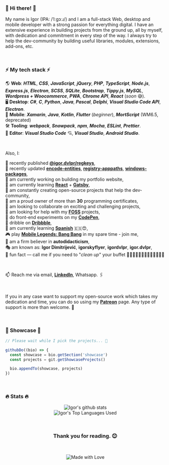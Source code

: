 ### 👋 Hi there! 👋

My name is Igor (IPA: /ˈIːɡɔːɹ/) and I am a full-stack Web, desktop and mobile developer with a strong passion for everything digital.
I have an extensive experience in building projects from the ground up, all by myself, with dedication and commitment in every step of the way.
I always try to help the dev-community by building useful libraries, modules, extensions, add-ons, etc.

<br>

### ⚡ My tech stack ⚡
🌎 **Web**: _**HTML**_, _**CSS**_, _**JavaScript**_, _**jQuery**_, _**PHP**_, _**TypeScript**_, _**Node.js**_, _**Express.js**_, _**Electron**_, _**SCSS**_, _**SQLite**_, _**Bootstrap**_, _**Tippy.js**_, _**MySQL**_, _**Wordpress + Woocommerce**_, _**PWA**_, _**Chrome API**_, _**React**_ (*soon* 😅). <br>
🖥️ **Desktop**: _**C#**_, _**C**_, _**Python**_, _**Java**_, _**Pascal**_, _**Delphi**_, _**Visual Studio Code API**_, _**Electron**_. <br>
📱 **Mobile**: _**Xamarin**_, _**Java**_, _**Kotlin**_, _**Flutter**_ (*beginner*), _**MortScript**_ (WM6.5, deprecated) <br>
🛠️ **Tooling**: _**webpack**_, _**Snowpack**_, _**npm**_, _**Mocha**_, _**ESLint**_, _**Prettier**_. <br>
🥊 **Editor**: _**Visual Studio Code**_ 💘, _**Visual Studio**_, _**Android Studio**_.

<br>

Also, I:

📢 recently published **[@igor.dvlpr/regkeys](https://www.npmjs.com/package/@igor.dvlpr/regkeys)**, <br>
👀 recently updated **[encode-entities](https://www.npmjs.com/package/encode-entities)**, **[registry-apppaths](https://www.npmjs.com/package/registry-apppaths)**, **[windows-packages](https://www.npmjs.com/package/windows-packages)**, <br>
💫 am currently working on building my portfolio website, <br>
🌱 am currently learning **[React](https://reactjs.org)** + **[Gatsby](https://www.gatsbyjs.com)**, <br>
🎁 am constantly creating open-source projects that help the dev-community, <br>
📒 am a proud owner of more than **30** programming certificates, <br>
👯 am looking to collaborate on exciting and challenging projects, <br>
🤝 am looking for help with my **[FOSS](https://github.com/igorskyflyer?tab=repositories)** projects, <br>
🧪 do front-end experiments on my **[CodePen](https://codepen.io/igorskyflyer/pens/public/)**, <br>
🏀 dribble on **[Dribbble](https://dribbble.com/igordvlpr)**, <br>
🙊 am currently learning **[Spanish](https://en.m.wikipedia.org/wiki/Spanish_language)** 🇪🇸😍, <br>
🎮 play **[Mobile Legends: Bang Bang](https://mobilelegends.com/en)** in my spare time - join me, <br>
🐬 am a firm believer in **autodidacticism**, <br>
🎭 am known as: **Igor Dimitrijević**, **igorskyflyer**, **igordvlpr**, **igor.dvlpr**, <br>
🤭 fun fact — call me if you need to "_clean up_" your buffet 🍖🧀🥩🍟🍕🌮🌯🍣🍔🍫🍩🥧🥗 <br>

<br>

📫 Reach me via email, **[LinkedIn](https://www.linkedin.com/in/igor-dvlpr)**, Whatsapp. 🖇️

<br>

If you in any case want to support my open-source work which takes my dedication and time, you can do so using my **[Patreon](https://patreon.com/igor_dvlpr)** page.
Any type of support is more than welcome. 🙂

<br>

### 🌟 Showcase 🌟

````javascript
// Please wait while I pick the projects... 🥴

githubDo((bio) => {
  const showcase = bio.getSection('showcase')
  const projects = git.getShowcaseProjects()

  bio.appendTo(showcase, projects)
})
````

<br>

### 🔥 Stats 🔥

<p align="center">
  <img src="https://github-readme-stats.vercel.app/api?username=igorskyflyer&count_private=true&show_icons=true&theme=tokyonight&include_all_commits=true" alt="Igor's github stats">
  <br>
  <img src="https://github-readme-stats.vercel.app/api/top-langs/?username=igorskyflyer&layout=compact&theme=tokyonight&count_private=true&langs_count=8" alt="Igor's Top Languages Used">
 </p>

<br>

<h3 align="center">Thank you for reading. 😊</h3>

<br>

<p align="center">
  <img src="http://forthebadge.com/images/badges/built-with-love.svg" alt="Made with Love">
</p>
